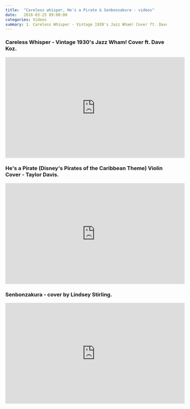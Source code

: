 ```yaml
---
title:  "Careless whisper, He's a Pirate & Senbonzakura - videos"
date:   2016-03-25 09:00:00
categories: Videos
summary: 1. Careless Whisper - Vintage 1930's Jazz Wham! Cover ft. Dave Koz. 2. He's a Pirate (Disney's Pirates of the Caribbean Theme) Violin Cover - Taylor Davis. 3. Senbonzakura - cover by Lindsey Stirling.
---
```


### Careless Whisper - Vintage 1930's Jazz Wham! Cover ft. Dave Koz.

<iframe width="560" height="315" src="https://www.youtube.com/embed/lVXziMFEqX0" frameborder="0" allowfullscreen></iframe>

### He's a Pirate (Disney's Pirates of the Caribbean Theme) Violin Cover - Taylor Davis.

<iframe width="560" height="315" src="https://www.youtube.com/embed/ZnJ7uOK4nYg" frameborder="0" allowfullscreen></iframe>

### Senbonzakura - cover by Lindsey Stirling.

<iframe width="560" height="315" src="https://www.youtube.com/embed/6-wEAeNcA_A" frameborder="0" allowfullscreen></iframe>
